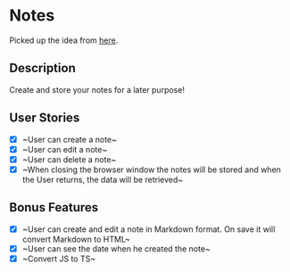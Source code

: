 # Notes

Picked up the idea from [here](https://github.com/florinpop17/app-ideas).

## Description

Create and store your notes for a later purpose!

## User Stories

- [x] ~User can create a note~
- [x] ~User can edit a note~
- [x] ~User can delete a note~
- [x] ~When closing the browser window the notes will be stored and when the User returns, the data will be retrieved~

## Bonus Features

- [x] ~User can create and edit a note in Markdown format. On save it will convert Markdown to HTML~
- [x] ~User can see the date when he created the note~
- [x] ~Convert JS to TS~
